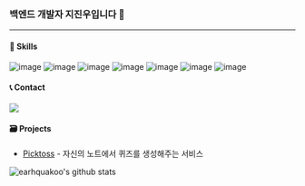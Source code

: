 ### 백엔드 개발자 지진우입니다 👋
---

#### 🔨 Skills
![image](https://img.shields.io/badge/Java-437291?style=for-the-badge&logo=openjdk&logoColor=white)
![image](https://img.shields.io/badge/spring_boot-6DB33F?style=for-the-badge&logo=springboot&logoColor=white)
![image](https://img.shields.io/badge/spring_batch-6DB33F?style=for-the-badge&logo=springBatch&logoColor=white)
![image](https://img.shields.io/badge/SpringSecurity-6DB33F?style=for-the-badge&logo=springsecurity&logoColor=white)
![image](https://img.shields.io/badge/JPA-59666C?style=for-the-badge&logo=Hibernate&logoColor=white)
![image](https://img.shields.io/badge/gradle-02303A?style=for-the-badge&logo=gradle&logoColor=white)
![image](https://img.shields.io/badge/mysql-4479A1?style=for-the-badge&logo=mysql&logoColor=white)

#### 📞 Contact
<a href="mailto:cream5343@gmail.com"><img src="https://img.shields.io/badge/jinwooji-EA4335?style=flat-square&logo=Gmail&logoColor=white&link=mailto:cream5343@gmail.com"/></a>

#### 🗃️ Projects
- [Picktoss](https://www.picktoss.com) - 자신의 노트에서 퀴즈를 생성해주는 서비스

<!--
**Earthquakoo/Earthquakoo** is a ✨ _special_ ✨ repository because its `README.md` (this file) appears on your GitHub profile.

Here are some ideas to get you started:

- 🔭 I’m currently working on ...
- 🌱 I’m currently learning ...
- 👯 I’m looking to collaborate on ...
- 🤔 I’m looking for help with ...
- 💬 Ask me about ...
- 📫 How to reach me: ...
- 😄 Pronouns: ...
- ⚡ Fun fact: ...
-->

![earhquakoo's github stats](https://github-readme-stats.vercel.app/api?username=earthquakoo&show_icons=true&theme=tokyonight)

